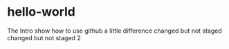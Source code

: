 # hello-world
The Intro show how to use github
a little difference
changed but not staged
changed but not staged 2